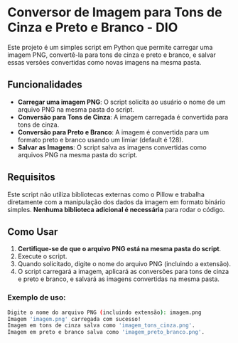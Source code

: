 # Conversor de Imagem para Tons de Cinza e Preto e Branco - DIO

Este projeto é um simples script em Python que permite carregar uma imagem PNG, convertê-la para tons de cinza e preto e branco, e salvar essas versões convertidas como novas imagens na mesma pasta.

## Funcionalidades

- **Carregar uma imagem PNG**: O script solicita ao usuário o nome de um arquivo PNG na mesma pasta do script.
- **Conversão para Tons de Cinza**: A imagem carregada é convertida para tons de cinza.
- **Conversão para Preto e Branco**: A imagem é convertida para um formato preto e branco usando um limiar (default é 128).
- **Salvar as Imagens**: O script salva as imagens convertidas como arquivos PNG na mesma pasta do script.

## Requisitos

Este script não utiliza bibliotecas externas como o Pillow e trabalha diretamente com a manipulação dos dados da imagem em formato binário simples. **Nenhuma biblioteca adicional é necessária** para rodar o código.

## Como Usar

1. **Certifique-se de que o arquivo PNG está na mesma pasta do script**.
2. Execute o script.
3. Quando solicitado, digite o nome do arquivo PNG (incluindo a extensão).
4. O script carregará a imagem, aplicará as conversões para tons de cinza e preto e branco, e salvará as imagens convertidas na mesma pasta.

### Exemplo de uso:

```bash
Digite o nome do arquivo PNG (incluindo extensão): imagem.png
Imagem 'imagem.png' carregada com sucesso!
Imagem em tons de cinza salva como 'imagem_tons_cinza.png'.
Imagem em preto e branco salva como 'imagem_preto_branco.png'.
```
